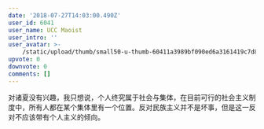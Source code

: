 ```yaml
---
date: '2018-07-27T14:03:00.490Z'
user_id: 6041
user_name: UCC Maoist
user_intro: ''
user_avatar: >-
    /static/upload/thumb/small50-u-thumb-60411a3989bf090ed6a3161419c7d8621efd36acb4e7.png
upvote: 0
downvote: 0
comments: []
---
```


对诸夏没有兴趣，我只想说，个人终究属于社会与集体，在目前可行的社会主义制度中，所有人都在某个集体里有一个位置。反对民族主义并不是坏事，但是这一反对不应该带有个人主义的倾向。
